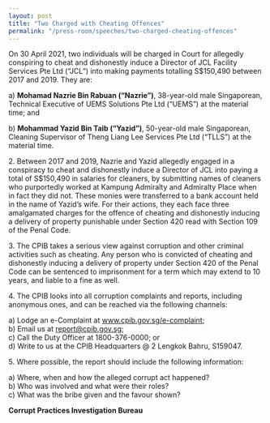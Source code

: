 ```yaml
---
layout: post
title: "Two Charged with Cheating Offences"
permalink: "/press-room/speeches/two-charged-cheating-offences"
---
```

On 30 April 2021, two individuals will be charged in Court for allegedly conspiring to cheat and dishonestly induce a Director of JCL Facility Services Pte Ltd (“JCL”) into making payments totalling S$150,490 between 2017 and 2019. They are:

a) **Mohamad Nazrie Bin Rabuan (“Nazrie”)**, 38-year-old male Singaporean, Technical Executive of UEMS Solutions Pte Ltd (“UEMS”) at the material time; and

b) **Mohammad Yazid Bin Taib (“Yazid”)**, 50-year-old male Singaporean, Cleaning Supervisor of Theng Liang Lee Services Pte Ltd (“TLLS”) at the material time.

2\.        Between 2017 and 2019, Nazrie and Yazid allegedly engaged in a conspiracy to cheat and dishonestly induce a Director of JCL into paying a total of S$150,490 in salaries for cleaners, by submitting names of cleaners who purportedly worked at Kampung Admiralty and Admiralty Place when in fact they did not. These monies were transferred to a bank account held in the name of Yazid’s wife. For their actions, they each face three amalgamated charges for the offence of cheating and dishonestly inducing a delivery of property punishable under Section 420 read with Section 109 of the Penal Code.

3\.        The CPIB takes a serious view against corruption and other criminal activities such as cheating. Any person who is convicted of cheating and dishonestly inducing a delivery of property under Section 420 of the Penal Code can be sentenced to imprisonment for a term which may extend to 10 years, and liable to a fine as well.

4\.        The CPIB looks into all corruption complaints and reports, including anonymous ones, and can be reached via the following channels:

a) Lodge an e-Complaint at <a href="https://www.cpib.gov.sg/e-complaint"><span style="color: #0066cc;">www.cpib.gov.sg/e-complaint</span></a>;<br />
b) Email us at <a class="spamspan" href="mailto:report@cpib.gov.sg">report@cpib.gov.sg</a>;<br />
c) Call the Duty Officer at 1800-376-0000; or<br />
d) Write to us at the CPIB Headquarters @ 2 Lengkok Bahru, S159047.

5\.        Where possible, the report should include the following information:

a) Where, when and how the alleged corrupt act happened?<br />
b) Who was involved and what were their roles?<br />
c) What was the bribe given and the favour shown?

**Corrupt Practices Investigation Bureau**
